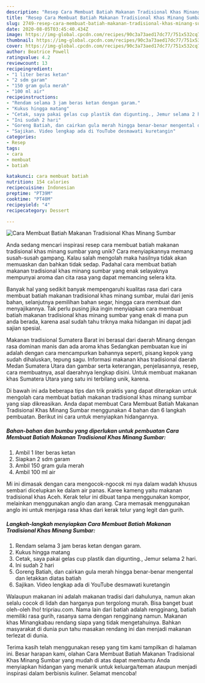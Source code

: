 ```yaml
---
description: "Resep Cara Membuat Batiah Makanan Tradisional Khas Minang Sumbar, Menggugah Selera"
title: "Resep Cara Membuat Batiah Makanan Tradisional Khas Minang Sumbar, Menggugah Selera"
slug: 2749-resep-cara-membuat-batiah-makanan-tradisional-khas-minang-sumbar-menggugah-selera
date: 2020-08-05T03:45:40.434Z
image: https://img-global.cpcdn.com/recipes/90c3a73aed17dc77/751x532cq70/cara-membuat-batiah-makanan-tradisional-khas-minang-sumbar-foto-resep-utama.jpg
thumbnail: https://img-global.cpcdn.com/recipes/90c3a73aed17dc77/751x532cq70/cara-membuat-batiah-makanan-tradisional-khas-minang-sumbar-foto-resep-utama.jpg
cover: https://img-global.cpcdn.com/recipes/90c3a73aed17dc77/751x532cq70/cara-membuat-batiah-makanan-tradisional-khas-minang-sumbar-foto-resep-utama.jpg
author: Beatrice Powell
ratingvalue: 4.2
reviewcount: 13
recipeingredient:
- "1 liter beras ketan"
- "2 sdm garam"
- "150 gram gula merah"
- "100 ml air"
recipeinstructions:
- "Rendam selama 3 jam beras ketan dengan garam."
- "Kukus hingga matang"
- "Cetak, saya pakai gelas cup plastik dan digunting., Jemur selama 2 hari."
- "Ini sudah 2 hari"
- "Goreng Batiah, dan cairkan gula merah hingga benar-benar mengental dan letakkan diatas batiah"
- "Sajikan. Video lengkap ada di YouTube desmawati kuretangin"
categories:
- Resep
tags:
- cara
- membuat
- batiah

katakunci: cara membuat batiah 
nutrition: 154 calories
recipecuisine: Indonesian
preptime: "PT39M"
cooktime: "PT40M"
recipeyield: "4"
recipecategory: Dessert

---
```



![Cara Membuat Batiah Makanan Tradisional Khas Minang Sumbar](https://img-global.cpcdn.com/recipes/90c3a73aed17dc77/751x532cq70/cara-membuat-batiah-makanan-tradisional-khas-minang-sumbar-foto-resep-utama.jpg)

Anda sedang mencari inspirasi resep cara membuat batiah makanan tradisional khas minang sumbar yang unik? Cara menyiapkannya memang susah-susah gampang. Kalau salah mengolah maka hasilnya tidak akan memuaskan dan bahkan tidak sedap. Padahal cara membuat batiah makanan tradisional khas minang sumbar yang enak selayaknya mempunyai aroma dan cita rasa yang dapat memancing selera kita.

Banyak hal yang sedikit banyak mempengaruhi kualitas rasa dari cara membuat batiah makanan tradisional khas minang sumbar, mulai dari jenis bahan, selanjutnya pemilihan bahan segar, hingga cara membuat dan menyajikannya. Tak perlu pusing jika ingin menyiapkan cara membuat batiah makanan tradisional khas minang sumbar yang enak di mana pun anda berada, karena asal sudah tahu triknya maka hidangan ini dapat jadi sajian spesial.

Makanan tradisional Sumatera Barat ini berasal dari daerah Minang dengan rasa dominan manis dan ada aroma khas Sedangkan pembuatan kue ini adalah dengan cara mencampurkan bahannya seperti, pisang kepok yang sudah dihaluskan, tepung sagu. Informasi makanan khas tradisional daerah Medan Sumatera Utara dan gambar serta keterangan, penjelasannya, resep, cara membuatnya, asal daerahnya lengkap disini. Untuk membuat makanan khas Sumatera Utara yang satu ini terbilang unik, karena.


Di bawah ini ada beberapa tips dan trik praktis yang dapat diterapkan untuk mengolah cara membuat batiah makanan tradisional khas minang sumbar yang siap dikreasikan. Anda dapat membuat Cara Membuat Batiah Makanan Tradisional Khas Minang Sumbar menggunakan 4 bahan dan 6 langkah pembuatan. Berikut ini cara untuk menyiapkan hidangannya.

<!--inarticleads1-->

##### Bahan-bahan dan bumbu yang diperlukan untuk pembuatan Cara Membuat Batiah Makanan Tradisional Khas Minang Sumbar:

1. Ambil 1 liter beras ketan
1. Siapkan 2 sdm garam
1. Ambil 150 gram gula merah
1. Ambil 100 ml air


Mi ini dimasak dengan cara mengocok-ngocok mi nya dalam wadah khusus sembari dicelupkan ke dalam air panas. Karee kameng yaitu makanan tradisional khas Aceh. Kerak telur ini dibuat tanpa menggunakan kompor, melainkan menggunakan anglo dan arang. Cara memasak menggunakan anglo ini untuk menjaga rasa khas dari kerak telur yang legit dan gurih. 

<!--inarticleads2-->

##### Langkah-langkah menyiapkan Cara Membuat Batiah Makanan Tradisional Khas Minang Sumbar:

1. Rendam selama 3 jam beras ketan dengan garam.
1. Kukus hingga matang
1. Cetak, saya pakai gelas cup plastik dan digunting., Jemur selama 2 hari.
1. Ini sudah 2 hari
1. Goreng Batiah, dan cairkan gula merah hingga benar-benar mengental dan letakkan diatas batiah
1. Sajikan. Video lengkap ada di YouTube desmawati kuretangin


Walaupun makanan ini adalah makanan tradisi dari dahulunya, namun akan selalu cocok di lidah dan harganya pun tergolong murah. Bisa banget buat oleh-oleh lho! tripriau.com. Nama lain dari batiah adalah rengginang, batiah memiliki rasa gurih, rasanya sama dengan rengginang namun. Makanan khas Minangkabau rendang siapa yang tidak mengetahuinya. Bahkan masyarakat di dunia pun tahu masakan rendang ini dan menjadi makanan terlezat di dunia. 

Terima kasih telah menggunakan resep yang tim kami tampilkan di halaman ini. Besar harapan kami, olahan Cara Membuat Batiah Makanan Tradisional Khas Minang Sumbar yang mudah di atas dapat membantu Anda menyiapkan hidangan yang menarik untuk keluarga/teman ataupun menjadi inspirasi dalam berbisnis kuliner. Selamat mencoba!
